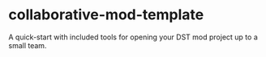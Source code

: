 # collaborative-mod-template
A quick-start with included tools for opening your DST mod project up to a small team.
